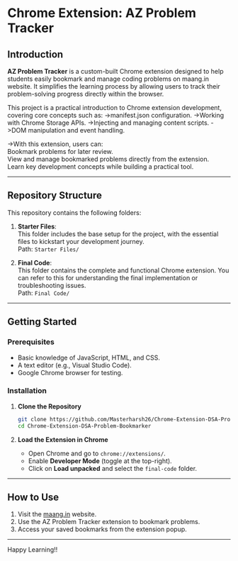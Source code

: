 # Chrome Extension: AZ Problem Tracker

## Introduction  
**AZ Problem Tracker** is a custom-built Chrome extension designed to help students easily bookmark and manage coding problems on maang.in website. It simplifies the learning process by allowing users to track their problem-solving progress directly within the browser.

This project is a practical introduction to Chrome extension development, covering core concepts such as:
   ->manifest.json configuration.
   ->Working with Chrome Storage APIs.
   ->Injecting and managing content scripts.
   ->DOM manipulation and event handling.

->With this extension, users can:   
    Bookmark problems for later review.  
    View and manage bookmarked problems directly from the extension.  
    Learn key development concepts while building a practical tool.  

------------

## Repository Structure  

This repository contains the following folders:  

1. **Starter Files**:  
   This folder includes the base setup for the project, with the essential files to kickstart your development journey.  
   Path: `Starter Files/`

2. **Final Code**:  
   This folder contains the complete and functional Chrome extension. You can refer to this for understanding the final implementation or troubleshooting issues.  
   Path: `Final Code/`

---

## Getting Started  

### Prerequisites  
- Basic knowledge of JavaScript, HTML, and CSS.  
- A text editor (e.g., Visual Studio Code).  
- Google Chrome browser for testing.

### Installation  

1. **Clone the Repository**  
   ```bash
   git clone https://github.com/Masterharsh26/Chrome-Extension-DSA-Problem-Bookmarker.git
   cd Chrome-Extension-DSA-Problem-Bookmarker
   ```

2. **Load the Extension in Chrome**  
   - Open Chrome and go to `chrome://extensions/`.  
   - Enable **Developer Mode** (toggle at the top-right).  
   - Click on **Load unpacked** and select the  `final-code` folder.

---

## How to Use  

1. Visit the [maang.in](https://maang.in) website.  
2. Use the AZ Problem Tracker extension to bookmark problems.  
3. Access your saved bookmarks from the extension popup.

---
 

Happy Learning!!